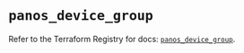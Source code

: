 # `panos_device_group`

Refer to the Terraform Registry for docs: [`panos_device_group`](https://registry.terraform.io/providers/paloaltonetworks/panos/2.0.5/docs/resources/device_group).
